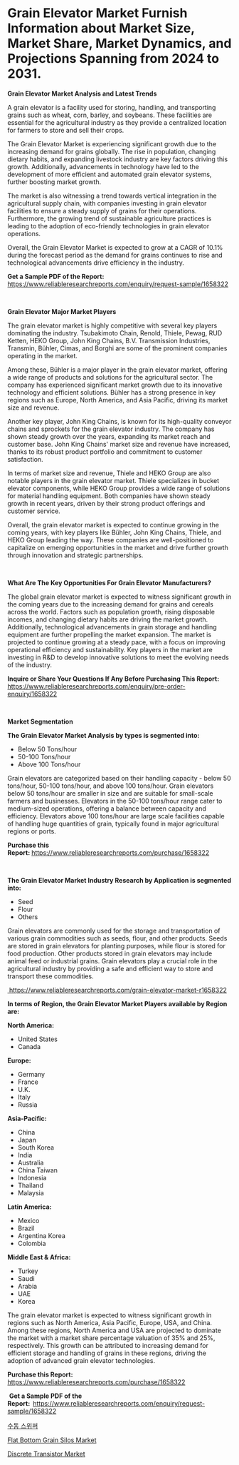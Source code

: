 <p><h1>Grain Elevator Market Furnish Information about Market Size, Market Share, Market Dynamics, and Projections Spanning from 2024 to 2031.</h1></p><p><strong>Grain Elevator Market Analysis and Latest Trends</strong></p>
<p><p>A grain elevator is a facility used for storing, handling, and transporting grains such as wheat, corn, barley, and soybeans. These facilities are essential for the agricultural industry as they provide a centralized location for farmers to store and sell their crops.</p><p>The Grain Elevator Market is experiencing significant growth due to the increasing demand for grains globally. The rise in population, changing dietary habits, and expanding livestock industry are key factors driving this growth. Additionally, advancements in technology have led to the development of more efficient and automated grain elevator systems, further boosting market growth.</p><p>The market is also witnessing a trend towards vertical integration in the agricultural supply chain, with companies investing in grain elevator facilities to ensure a steady supply of grains for their operations. Furthermore, the growing trend of sustainable agriculture practices is leading to the adoption of eco-friendly technologies in grain elevator operations.</p><p>Overall, the Grain Elevator Market is expected to grow at a CAGR of 10.1% during the forecast period as the demand for grains continues to rise and technological advancements drive efficiency in the industry.</p></p>
<p><strong>Get a Sample PDF of the Report:&nbsp;</strong> <a href="https://www.reliableresearchreports.com/enquiry/request-sample/1658322">https://www.reliableresearchreports.com/enquiry/request-sample/1658322</a></p>
<p>&nbsp;</p>
<p><strong>Grain Elevator Major Market Players</strong></p>
<p><p>The grain elevator market is highly competitive with several key players dominating the industry. Tsubakimoto Chain, Renold, Thiele, Pewag, RUD Ketten, HEKO Group, John King Chains, B.V. Transmission Industries, Transmin, Bühler, Cimas, and Borghi are some of the prominent companies operating in the market.</p><p>Among these, Bühler is a major player in the grain elevator market, offering a wide range of products and solutions for the agricultural sector. The company has experienced significant market growth due to its innovative technology and efficient solutions. Bühler has a strong presence in key regions such as Europe, North America, and Asia Pacific, driving its market size and revenue.</p><p>Another key player, John King Chains, is known for its high-quality conveyor chains and sprockets for the grain elevator industry. The company has shown steady growth over the years, expanding its market reach and customer base. John King Chains' market size and revenue have increased, thanks to its robust product portfolio and commitment to customer satisfaction.</p><p>In terms of market size and revenue, Thiele and HEKO Group are also notable players in the grain elevator market. Thiele specializes in bucket elevator components, while HEKO Group provides a wide range of solutions for material handling equipment. Both companies have shown steady growth in recent years, driven by their strong product offerings and customer service.</p><p>Overall, the grain elevator market is expected to continue growing in the coming years, with key players like Bühler, John King Chains, Thiele, and HEKO Group leading the way. These companies are well-positioned to capitalize on emerging opportunities in the market and drive further growth through innovation and strategic partnerships.</p></p>
<p>&nbsp;</p>
<p><strong>What Are The Key Opportunities For Grain Elevator Manufacturers?</strong></p>
<p><p>The global grain elevator market is expected to witness significant growth in the coming years due to the increasing demand for grains and cereals across the world. Factors such as population growth, rising disposable incomes, and changing dietary habits are driving the market growth. Additionally, technological advancements in grain storage and handling equipment are further propelling the market expansion. The market is projected to continue growing at a steady pace, with a focus on improving operational efficiency and sustainability. Key players in the market are investing in R&D to develop innovative solutions to meet the evolving needs of the industry.</p></p>
<p><strong>Inquire or Share Your Questions If Any Before Purchasing This Report:</strong> <a href="https://www.reliableresearchreports.com/enquiry/pre-order-enquiry/1658322">https://www.reliableresearchreports.com/enquiry/pre-order-enquiry/1658322</a></p>
<p>&nbsp;</p>
<p><strong>Market Segmentation</strong></p>
<p><strong>The Grain Elevator Market Analysis by types is segmented into:</strong></p>
<p><ul><li>Below 50 Tons/hour</li><li>50-100 Tons/hour</li><li>Above 100 Tons/hour</li></ul></p>
<p><p>Grain elevators are categorized based on their handling capacity - below 50 tons/hour, 50-100 tons/hour, and above 100 tons/hour. Grain elevators below 50 tons/hour are smaller in size and are suitable for small-scale farmers and businesses. Elevators in the 50-100 tons/hour range cater to medium-sized operations, offering a balance between capacity and efficiency. Elevators above 100 tons/hour are large scale facilities capable of handling huge quantities of grain, typically found in major agricultural regions or ports.</p></p>
<p><strong>Purchase this Report:&nbsp;</strong><a href="https://www.reliableresearchreports.com/purchase/1658322">https://www.reliableresearchreports.com/purchase/1658322</a></p>
<p>&nbsp;</p>
<p><strong>The Grain Elevator Market Industry Research by Application is segmented into:</strong></p>
<p><ul><li>Seed</li><li>Flour</li><li>Others</li></ul></p>
<p><p>Grain elevators are commonly used for the storage and transportation of various grain commodities such as seeds, flour, and other products. Seeds are stored in grain elevators for planting purposes, while flour is stored for food production. Other products stored in grain elevators may include animal feed or industrial grains. Grain elevators play a crucial role in the agricultural industry by providing a safe and efficient way to store and transport these commodities.</p></p>
<p><a href="https://www.reliableresearchreports.com/grain-elevator-market-r1658322">&nbsp;https://www.reliableresearchreports.com/grain-elevator-market-r1658322</a></p>
<p><strong>In terms of Region, the Grain Elevator Market Players available by Region are:</strong></p>
<p>
    <p> <strong> North America: </strong>
        <ul>
            <li>United States</li>
            <li>Canada</li>
        </ul>
        </p> 
    <p> <strong> Europe: </strong>
        <ul>
            <li>Germany</li>
            <li>France</li>
            <li>U.K.</li>
            <li>Italy</li>
            <li>Russia</li>
        </ul>
        </p> 
    <p> <strong> Asia-Pacific: </strong>
        <ul>
            <li>China</li>
            <li>Japan</li>
            <li>South Korea</li>
            <li>India</li>
            <li>Australia</li>
            <li>China Taiwan</li>
            <li>Indonesia</li>
            <li>Thailand</li>
            <li>Malaysia</li>
        </ul>
        </p> 
    <p> <strong> Latin America: </strong>
        <ul>
            <li>Mexico</li>
            <li>Brazil</li>
            <li>Argentina Korea</li>
            <li>Colombia</li>
        </ul>
        </p> 
    <p> <strong> Middle East & Africa: </strong>
        <ul>
            <li>Turkey</li>
            <li>Saudi</li>
            <li>Arabia</li>
            <li>UAE</li>
            <li>Korea</li>
        </ul>
    </p>
    </p>
<p><p>The grain elevator market is expected to witness significant growth in regions such as North America, Asia Pacific, Europe, USA, and China. Among these regions, North America and USA are projected to dominate the market with a market share percentage valuation of 35% and 25%, respectively. This growth can be attributed to increasing demand for efficient storage and handling of grains in these regions, driving the adoption of advanced grain elevator technologies.</p></p>
<p><strong>Purchase this Report: </strong><a href="https://www.reliableresearchreports.com/purchase/1658322">https://www.reliableresearchreports.com/purchase/1658322</a></p>
<p>&nbsp;<strong>Get a Sample PDF of the Report:&nbsp;&nbsp;</strong><a href="https://www.reliableresearchreports.com/enquiry/request-sample/1658322">https://www.reliableresearchreports.com/enquiry/request-sample/1658322</a></p>
<p><strong></strong></p>
<p><p><a href="https://github.com/laholand/Market-Research-Report-List-3/blob/main/769970725586.md">수동 스위퍼</a></p><p><a href="https://github.com/JameTravis/Market-Research-Report-List-4/blob/main/flat-bottom-grain-silos-market.md">Flat Bottom Grain Silos Market</a></p><p><a href="https://shimmer-gardenia-37a.notion.site/Discrete-Transistor-Market-Focuses-on-Market-Share-Size-and-Projected-Forecast-Till-2031-3ed761424b384760b1b7171db9b61164">Discrete Transistor Market</a></p></p>